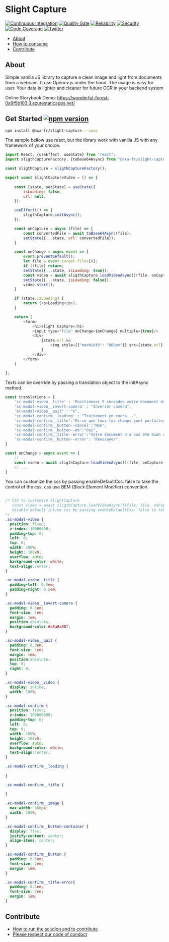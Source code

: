 ﻿# Slight Capture

[![Continuous Integration](https://github.com/AcaFrance/slight-capture/actions/workflows/npm-publish.yml/badge.svg)](https://github.com/AxaFrance/slight-capture/actions/workflows/npm-publish.yml)
[![Quality Gate](https://sonarcloud.io/api/project_badges/measure?project=AxaGuilDEv_slight-capture&metric=alert_status)](https://sonarcloud.io/dashboard?id=AxaGuilDEv_slight-capture) [![Reliability](https://sonarcloud.io/api/project_badges/measure?project=AxaGuilDEv_slight-capture&metric=reliability_rating)](https://sonarcloud.io/component_measures?id=AxaGuilDEv_slight-capture&metric=reliability_rating) [![Security](https://sonarcloud.io/api/project_badges/measure?project=AxaGuilDEv_slight-capture&metric=security_rating)](https://sonarcloud.io/component_measures?id=AxaGuilDEv_slight-capture&metric=security_rating) [![Code Coverage](https://sonarcloud.io/api/project_badges/measure?project=AxaGuilDEv_slight-capture&metric=coverage)](https://sonarcloud.io/component_measures?id=AxaGuilDEv_slight-capture&metric=Coverage) [![Twitter](https://img.shields.io/twitter/follow/GuildDEvOpen?style=social)](https://twitter.com/intent/follow?screen_name=GuildDEvOpen)

- [About](#about)
- [How to consume](#how-to-consume)
- [Contribute](#contribute)

## About

Simple vanilla JS library to capture a clean image and light from documents from a webcam. 
It use Opencv.js under the hood.
The usage is easy for user. Your data is lighter and cleaner for future OCR in your backend system

Online Storybook Demo: https://wonderful-forest-0a9f5b103.3.azurestaticapps.net/

## Get Started  [![npm version](https://badge.fury.io/js/%40axa-fr%2Freact-oidc.svg)](https://badge.fury.io/js/%40axa-fr%2Fslight-capture)

```bash
npm install @axa-fr/slight-capture --save
```

The sample bellow use react, but the library work with vanilla JS with any framework of your choice.

```javascript
import React, {useEffect, useState} from "react";
import sligthCaptureFactory, {toBase64Async} from "@axa-fr/slight-capture";

const sligthCapture = sligthCaptureFactory();

export const SlightCaptureVideo = () => {
    
    const [state, setState] = useState({
        isLoading: false,
        url: null,
    });

    useEffect(() => {
        sligthCapture.initAsync();
    });

    const onCapture = async (file) => {
        const convertedFile = await toBase64Async(file);
        setState({...state, url: convertedFile});
    }

    const onChange = async event => {
        event.preventDefault();
        let file = event.target.files[0];
        if (!file) return;
        setState({...state, isLoading: true});
        const video = await sligthCapture.loadVideoAsync()(file, onCapture);
        setState({...state, isLoading: false});
        video.start();
    }

    if (state.isLoading) {
        return (<p>Loading</p>);
    }

    return (
        <form>
            <h1>Slight Capture</h1>
            <input type="file" onChange={onChange} multiple={true}/>
            <div>
                {state.url &&
                    <img style={{"maxWidth": "800px"}} src={state.url} alt="image found"/>
                }
            </div>
        </form>
    )

};
```

Texts can be override by passing a translation object to the initAsync method.

```javascript
const translations = {
    'sc-modal-video__title' : 'Positionner 5 secondes votre document dans le cadre',
    'sc-modal-video__invert-camera' : "Inverser caméra",
    'sc-modal-video__quit' : "X",
    'sc-modal-confirm__loading' : "Traitement en cours...",
    'sc-modal-confirm__title':"Es-ce que tous les champs sont parfaitement lisibles ?",
    'sc-modal-confirm__button--cancel':"Non",
    'sc-modal-confirm__button--ok':"Oui",
    'sc-modal-confirm__title--error':"Votre document n'a pas été bien détecté, veuillez réessayer",
    'sc-modal-confirm__button--error': "Réessayer",
}

const onChange = async event => {
    // ...
    const video = await sligthCapture.loadVideoAsync()(file, onCapture, true, translations);
    // ...
}

```

You can customize the css by passing enableDefaultCss: false to take the control of the css.
css use BEM (Block Element Modifier) convention. 

```css

/* CSS to customize SlightCapture 
   const video = await sligthCapture.loadVideoAsync()(file: file, onCaptureCallback: onCapture, enableDefaultCss: false);
   disable default inline css by passing enableDefaultCss: false to take the control of the css 
*/
.sc-modal-video {
  position: fixed;
  z-index: 10000000;
  padding-top: 0;
  left: 0;
  top: 0;
  width: 100%;
  height: 100vh;
  overflow: auto;
  background-color: white;
  text-align:center;
}

.sc-modal-video__title {
  padding-left: 0.5em;
  padding-right: 0.5em;
}

.sc-modal-video__invert-camera {
  padding: 0.5em;
  font-size: 1em;
  margin: 1em;
  position:absolute;
  background-color:#a8a8a88f;
}

.sc-modal-video__quit {
  padding: 0.3em;
  font-size: 1em;
  margin: 1em;
  position:absolute; 
  top: 0; 
  right: 0;
}

.sc-modal-video__video {
  display: inline;
  width: 100%;
}

.sc-modal-confirm {
  position: fixed;
  z-index: 100000000;
  padding-top: 0;
  left: 0;
  top: 0;
  width: 100%;
  height: 100vh;
  overflow: auto;
  background-color: white;
  text-align:center;
}

.sc-modal-confirm__loading {
  
}

.sc-modal-confirm__title {
  
}

.sc-modal-confirm__image {
  max-width: 800px;
  width: 100%;
}

.sc-modal-confirm__button-container {
  display: flex;
  justify-content: center;
  align-items: center;
}

.sc-modal-confirm__button {
  padding: 0.5em;
  font-size: 2em;
  margin: 1em;
}

.sc-modal-confirm__title-error{
  padding: 0.5em;
  font-size: 2em;
  margin: 1em;
}

```

## Contribute

- [How to run the solution and to contribute](./CONTRIBUTING.md)
- [Please respect our code of conduct](./CODE_OF_CONDUCT.md)
